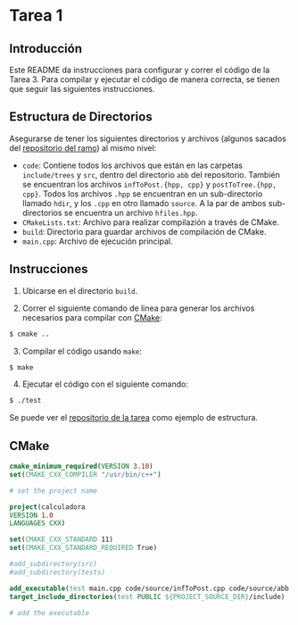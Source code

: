 # Tarea 1

## Introducción
Este README da instrucciones para configurar y correr el código de la Tarea 3. Para compilar y ejecutar el código de manera correcta, se tienen que seguir las siguientes instrucciones.

## Estructura de Directorios

Asegurarse de tener los siguientes directorios y archivos (algunos sacados del [repositorio del ramo](https://github.com/jmsaavedrar/eda_cppal)) al mismo nivel:

- `code`: Contiene todos los archivos que están en las carpetas `include/trees` y `src`, dentro del directorio `abb` del repositorio. También se encuentran los archivos `infToPost.{hpp, cpp}` y `postToTree.{hpp, cpp}`. Todos los archivos `.hpp` se encuentran en un sub-directorio llamado `hdir`, y los `.cpp` en otro llamado `source`. A la par de ambos sub-directorios se encuentra un archivo `hfiles.hpp`.
- `CMakeLists.txt`: Archivo para realizar compilazión a través de CMake.
- `build`: Directorio para guardar archivos de compilación de CMake.
- `main.cpp`: Archivo de ejecución principal.

## Instrucciones

1. Ubicarse en el directorio `build`.

2. Correr el siguiente comando de linea para generar los archivos necesarios para compilar con [CMake](#Cmake):
```bash
$ cmake .. 
```

3. Compilar el código usando `make`:
```bash
$ make
```

4. Ejecutar el código con el siguiente comando:
```bash
$ ./test
```

Se puede ver el [repositorio de la tarea](https://github.com/CodeByManu/Tarea3_EDA) como ejemplo de estructura.

## CMake
```CMake
cmake_minimum_required(VERSION 3.10)
set(CMAKE_CXX_COMPILER "/usr/bin/c++")

# set the project name

project(calculadora
VERSION 1.0
LANGUAGES CXX)

set(CMAKE_CXX_STANDARD 11)
set(CMAKE_CXX_STANDARD_REQUIRED True)

#add_subdirectory(src)
#add_subdirectory(tests)

add_executable(test main.cpp code/source/infToPost.cpp code/source/abb.cpp code/source/abbNode.cpp code/source/postToTree.cpp)
target_include_directories(test PUBLIC ${PROJECT_SOURCE_DIR}/include)

# add the executable
```
